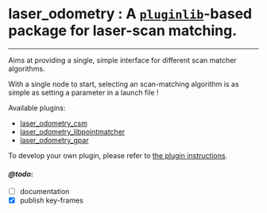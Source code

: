# laser_odometry : A [`pluginlib`](http://wiki.ros.org/pluginlib)-based package for **laser-scan matching**.
---

Aims at providing a single, simple interface for different scan matcher algorithms.

With a single node to start, selecting an scan-matching algorithm is as simple as setting a parameter in a launch file !

Available plugins:

-  [laser_odometry_csm](https://github.com/artivis/laser_odometry_csm)
-  [laser_odometry_libpointmatcher](https://github.com/artivis/laser_odometry_libpointmatcher)
-  [laser_odometry_gpar](https://github.com/artivis/laser_odometry_gpar)

To develop your own plugin, please refer to [the plugin instructions](laser_odometry_core/README.md).
  
#### *@todo*:

- [ ] documentation
- [x] publish key-frames
